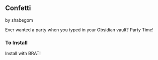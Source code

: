 ## Confetti
by shabegom

Ever wanted a party when you typed in your Obsidian vault? Party Time!

### To Install
Install with BRAT!


